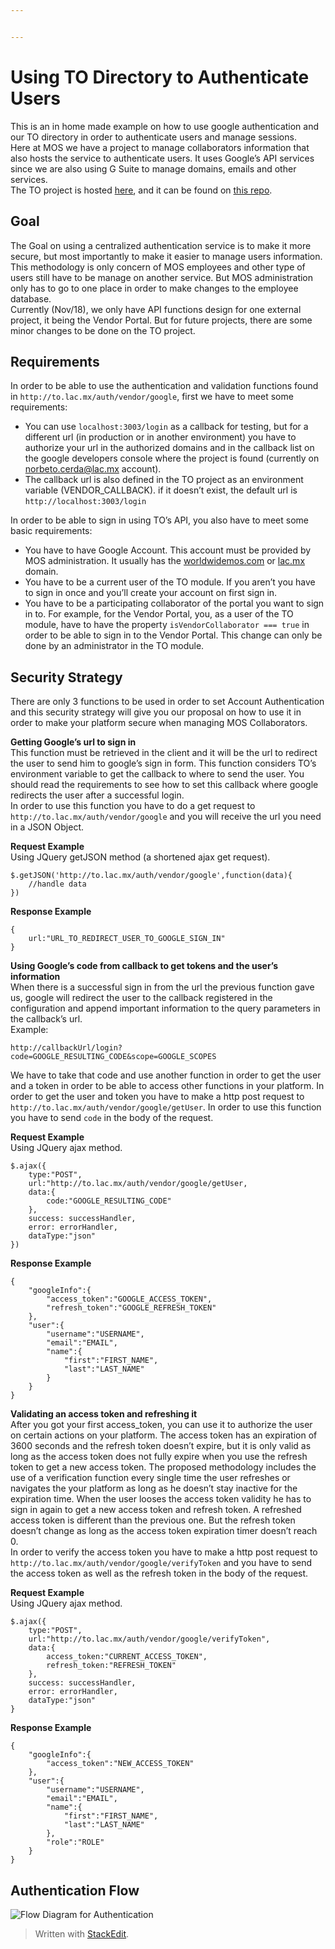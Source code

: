 ```yaml
---


---
```


<h1 id="using-to-directory-to-authenticate-users">Using TO Directory to Authenticate Users</h1>
<p>This is an in home made example on how to use google authentication and our TO directory in order to authenticate users and manage sessions.<br>
Here at MOS we have a project to manage collaborators information that also hosts the service to authenticate users. It uses Google’s API services since we are also using G Suite to manage domains, emails and other services.<br>
The TO project is hosted <a href="to.lac.mx">here</a>, and it can be found on <a href="https://bitbucket.org/worldwidemos/to/src/master/">this repo</a>.</p>
<h2 id="goal">Goal</h2>
<p>The Goal on using a centralized authentication service is to make it more secure, but most importantly to make it easier to manage users information. This methodology is only concern of MOS employees and other type of users still have to be manage on another service. But MOS administration only has to go to one place in order to make changes to the employee database.<br>
Currently (Nov/18), we only have API functions design for one external project, it being the Vendor Portal. But for future projects, there are some minor changes to be done on the TO project.</p>
<h2 id="requirements">Requirements</h2>
<p>In order to be able to use the authentication and validation functions found in <code>http://to.lac.mx/auth/vendor/google</code>, first we have to meet some requirements:</p>
<ul>
<li>You can use <code>localhost:3003/login</code> as a callback for testing, but for a different url (in production or in another environment) you have to authorize your url in the authorized domains and in the callback list on the google developers console where the project is found (currently on <a href="mailto:norbeto.cerda@lac.mx">norbeto.cerda@lac.mx</a> account).</li>
<li>The callback url is also defined in the TO project as an environment variable (VENDOR_CALLBACK). if it doesn’t exist, the default url is <code>http://localhost:3003/login</code></li>
</ul>
<p>In order to be able to sign in using TO’s API, you also have to meet some basic requirements:</p>
<ul>
<li>You have to have Google Account. This account must be provided by MOS administration. It usually has the <a href="http://worldwidemos.com">worldwidemos.com</a> or <a href="http://lac.mx">lac.mx</a> domain.</li>
<li>You have to be a current user of the TO module. If you aren’t you have to sign in once and you’ll create your account on first sign in.</li>
<li>You have to be a participating collaborator of the portal you want to sign in to. For example, for the Vendor Portal, you, as a user of the TO module, have to have the property <code>isVendorCollaborator === true</code> in order to be able to sign in to the Vendor Portal. This change can only be done by an administrator in the TO module.</li>
</ul>
<h2 id="security-strategy">Security Strategy</h2>
<p>There are only 3 functions to be used in order to set Account Authentication and this security strategy will give you our proposal on how to use it in order to make your platform secure when managing MOS Collaborators.</p>
<p><strong>Getting Google’s url to sign in</strong><br>
This function must be retrieved in the client and it will be the url to redirect the user to send him to google’s sign in form. This function considers TO’s environment variable to get the callback to where to send the user. You should read the requirements to see how to set this callback where google redirects the user after a successful login.<br>
In order to use this function you have to do a get request to <code>http://to.lac.mx/auth/vendor/google</code> and you will receive the url you need in a JSON Object.</p>
<p><strong>Request Example</strong><br>
Using JQuery getJSON method (a shortened ajax get request).</p>
<pre><code>$.getJSON('http://to.lac.mx/auth/vendor/google',function(data){
    //handle data
})
</code></pre>
<p><strong>Response Example</strong></p>
<pre><code>{
	url:"URL_TO_REDIRECT_USER_TO_GOOGLE_SIGN_IN"
}
</code></pre>
<p><strong>Using Google’s code from callback to get tokens and the user’s information</strong><br>
When there is a successful sign in from the url the previous function gave us, google will redirect the user to the callback registered in the configuration and append important information to the query parameters in the callback’s url.<br>
Example:</p>
<pre><code>http://callbackUrl/login?code=GOOGLE_RESULTING_CODE&amp;scope=GOOGLE_SCOPES
</code></pre>
<p>We have to take that code and use another function in order to get the user and a token in order to be able to access other functions in your platform. In order to get the user and token you have to make a http post request to  <code>http://to.lac.mx/auth/vendor/google/getUser</code>. In order to use this function you have to send <code>code</code> in the body of the request.</p>
<p><strong>Request Example</strong><br>
Using JQuery ajax method.</p>
<pre><code>$.ajax({
    type:"POST",
    url:"http://to.lac.mx/auth/vendor/google/getUser,
    data:{
	    code:"GOOGLE_RESULTING_CODE"
	},
	success: successHandler,
	error: errorHandler,
	dataType:"json"
})
</code></pre>
<p><strong>Response Example</strong></p>
<pre><code>{
    "googleInfo":{
	    "access_token":"GOOGLE_ACCESS_TOKEN",
	    "refresh_token":"GOOGLE_REFRESH_TOKEN"
	},
	"user":{
		"username":"USERNAME",
		"email":"EMAIL",
		"name":{
			"first":"FIRST_NAME",
			"last":"LAST_NAME"
		}
	}
}
</code></pre>
<p><strong>Validating an access token and refreshing it</strong><br>
After you got your first access_token, you can use it to authorize the user on certain actions on your platform. The access token has an expiration of 3600 seconds and the refresh token doesn’t expire, but it is only valid as long as the access token does not fully expire when you use the refresh token to get a new access token. The proposed methodology includes the use of a verification function every single time the user refreshes or navigates the your platform as long as he doesn’t stay inactive for the expiration time. When the user looses the access token validity he has to sign in again to get a new access token and refresh token. A refreshed access token is different than the previous one. But the refresh token doesn’t change as long as the access token expiration timer doesn’t reach 0.<br>
In order to verify the access token you have to make a http post request to <code>http://to.lac.mx/auth/vendor/google/verifyToken</code> and you have to send the access token as well as the refresh token in the body of the request.</p>
<p><strong>Request Example</strong><br>
Using JQuery ajax method.</p>
<pre><code>$.ajax({
    type:"POST",
    url:"http://to.lac.mx/auth/vendor/google/verifyToken",
	data:{
		access_token:"CURRENT_ACCESS_TOKEN",
		refresh_token:"REFRESH_TOKEN"
	},
	success: successHandler,
	error: errorHandler,
	dataType:"json"
}
</code></pre>
<p><strong>Response Example</strong></p>
<pre><code>{
    "googleInfo":{
	    "access_token":"NEW_ACCESS_TOKEN"
	},
	"user":{
		"username":"USERNAME",
		"email":"EMAIL",
		"name":{
			"first":"FIRST_NAME",
			"last":"LAST_NAME"
		},
		"role":"ROLE"
	}
}
</code></pre>
<h2 id="authentication-flow">Authentication Flow</h2>
<p><img src="https://doc-10-a0-docs.googleusercontent.com/docs/securesc/s4bvkubcprqvqe65j8tglqe8r7ulhu3n/4kjnpa77ng017aasgqgbjbdu9d4o9832/1542139200000/15817277268922216748/15817277268922216748/17HeUEVR4yvvm5zcAsYjAPdE3Skzoe7Yr" alt="Flow Diagram for Authentication"></p>
<blockquote>
<p>Written with <a href="https://stackedit.io/">StackEdit</a>.</p>
</blockquote>


